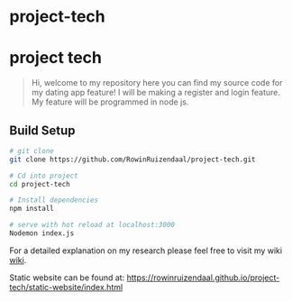 # project-tech

# project tech

> Hi, welcome to my repository here you can find my source code for my dating app feature! I will be making a register and login feature. My feature will be programmed in node js.

## Build Setup

``` bash
# git clone
git clone https://github.com/RowinRuizendaal/project-tech.git

# Cd into project
cd project-tech

# Install dependencies 
npm install

# serve with hot reload at localhost:3000
Nodemon index.js
```

For a detailed explanation on my research please feel free to visit my wiki [wiki](https://github.com/RowinRuizendaal/project-tech/wiki).

Static website can be found at:
https://rowinruizendaal.github.io/project-tech/static-website/index.html
